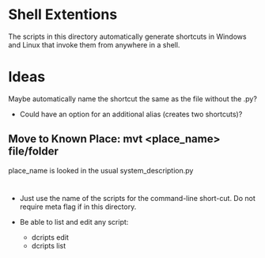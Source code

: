 
# Shell Extentions

The scripts in this directory automatically generate shortcuts in Windows and Linux that invoke them from anywhere in a shell.

# Ideas

Maybe automatically name the shortcut the same as the file without the .py?
- Could have an option for an additional alias (creates two shortcuts)?


## Move to Known Place: mvt <place_name> file/folder

place_name is looked in the usual system_description.py

#
- Just use the name of the scripts for the command-line short-cut. Do not require meta flag if in this directory.

- Be able to list and edit any script:
    - dcripts edit <name>
    - dcripts list